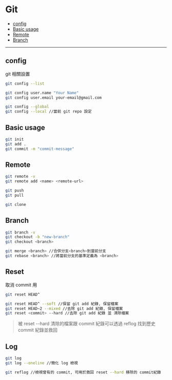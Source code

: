 # Git
  - [config](#config)
  - [Basic usage](#basic-usage)
  - [Remote](#remote)
  - [Branch](#branch)
---

## config
git 相關設置
```bash
git config --list

git config user.name "Your Name"
git config user.email your-email@gmail.com

git config --global
git config --local //當前 git repo 設定

```

## Basic usage

```bash
git init
git add .
git commit -m "commit-message"

```

## Remote
```bash
git remote -v
git remote add <name> <remote-url>

git push 
git pull

git clone
```

## Branch
```bash
git branch -v
git checkout -b "new-branch"
git checkout <branch>

git merge <branch> //合併分支<branch>到當前分支
git rebase <branch> //將當前分支的基準定義為 <branch>
```

## Reset
取消 commit 用
```bash
git reset HEAD^ 

git reset HEAD^ --soft //保留 git add 紀錄, 保留檔案
git reset HEAD~2 --mixed //去除 git add 紀錄, 保留檔案
git reset <commit> --hard //去除 git add 紀錄 並 清除檔案
```
> 被 reset --hard 清除的檔案跟 commit 紀錄可以透過 reflog 找到歷史 commit 紀錄並救回

## Log
```bash
git log
git log --oneline //簡化 log 檢視

git reflog //檢視曾有的 commit, 可用於救回 reset --hard 移除的 commit紀錄
```
